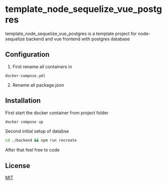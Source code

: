 # template_node_sequelize_vue_postgres

template_node_sequelize_vue_postgres is a template project for node-sequelize backend and vue frontend with postgres database

## Configuration

1. First rename all containers in 
```
docker-compose.yml
```

2. Rename all package.json


## Installation

First start the docker container from project folder

```bash
docker compose up
```

Second initial setup of databse

```bash
cd ./backend && npm run recreate
```

After that feel free to code


## License
[MIT](https://choosealicense.com/licenses/mit/)